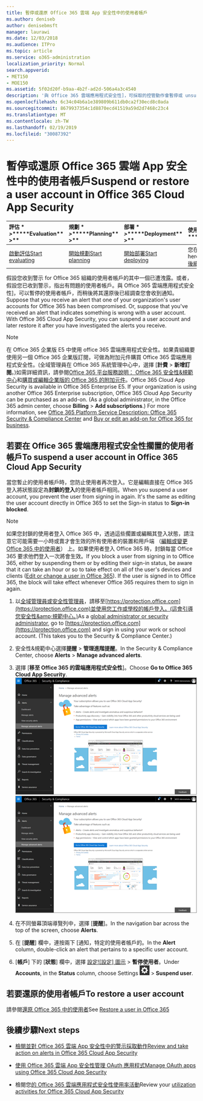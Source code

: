 ```yaml
---
title: 暫停或還原 Office 365 雲端 App 安全性中的使用者帳戶
ms.author: deniseb
author: denisebmsft
manager: laurawi
ms.date: 12/03/2018
ms.audience: ITPro
ms.topic: article
ms.service: o365-administration
localization_priority: Normal
search.appverid:
- MET150
- MOE150
ms.assetid: 5f02d20f-b9aa-4b2f-ad2d-506a4a3c4540
description: '與 Office 365 雲端應用程式安全性]，可採取的控管動作會暫停或 unsuspend 的使用者帳戶。 '
ms.openlocfilehash: 6c34c04b6a1e389809b611db0ca2f30ecd8c0ada
ms.sourcegitcommit: 8679937354c1d8870ecd41519a59d2d7468c23c4
ms.translationtype: MT
ms.contentlocale: zh-TW
ms.lasthandoff: 02/19/2019
ms.locfileid: "30087392"
---
```

# <a name="suspend-or-restore-a-user-account-in-office-365-cloud-app-security"></a><span data-ttu-id="1df5e-103">暫停或還原 Office 365 雲端 App 安全性中的使用者帳戶</span><span class="sxs-lookup"><span data-stu-id="1df5e-103">Suspend or restore a user account in Office 365 Cloud App Security</span></span>

|<span data-ttu-id="1df5e-104">評估 \* *\>*\*</span><span class="sxs-lookup"><span data-stu-id="1df5e-104">\*\*\*\*Evaluation\*\* \>\*\*</span></span>|<span data-ttu-id="1df5e-105">規劃 \* *\>*\*</span><span class="sxs-lookup"><span data-stu-id="1df5e-105">\*\*\*\*Planning\*\* \>\*\*</span></span>|<span data-ttu-id="1df5e-106">部署 \* *\>*\*</span><span class="sxs-lookup"><span data-stu-id="1df5e-106">\*\*\*\*Deployment\*\* \>\*\*</span></span>|<span data-ttu-id="1df5e-107">使用率 \* \* \*</span><span class="sxs-lookup"><span data-stu-id="1df5e-107">\*\*\*\*Utilization\*\*\*\*</span></span>|
|:-----|:-----|:-----|:-----|
|[<span data-ttu-id="1df5e-108">啟動評估</span><span class="sxs-lookup"><span data-stu-id="1df5e-108">Start evaluating</span></span>](office-365-cas-overview.md) <br/> |[<span data-ttu-id="1df5e-109">開始規劃</span><span class="sxs-lookup"><span data-stu-id="1df5e-109">Start planning</span></span>](get-ready-for-office-365-cas.md) <br/> |[<span data-ttu-id="1df5e-110">開始部署</span><span class="sxs-lookup"><span data-stu-id="1df5e-110">Start deploying</span></span>](turn-on-office-365-cas.md) <br/> |<span data-ttu-id="1df5e-111">您在此處 ！</span><span class="sxs-lookup"><span data-stu-id="1df5e-111">You are here!</span></span>  <br/> [<span data-ttu-id="1df5e-112">後續步驟</span><span class="sxs-lookup"><span data-stu-id="1df5e-112">Next steps</span></span>](suspend-or-restore-an-account-in-ocas.md#nextsteps) <br/> |
   
<span data-ttu-id="1df5e-p101">假設您收到警示 for Office 365 組織的使用者帳戶的其中一個已遭洩露。或者，假設您已收到警示，指出有問題的使用者帳戶。與 Office 365 雲端應用程式安全性]，可以暫停的使用者帳戶，而稍後將其還原後已經調查您會收到通知。</span><span class="sxs-lookup"><span data-stu-id="1df5e-p101">Suppose that you receive an alert that one of your organization's user accounts for Office 365 has been compromised. Or, suppose that you've received an alert that indicates something is wrong with a user account. With Office 365 Cloud App Security, you can suspend a user account and later restore it after you have investigated the alerts you receive.</span></span>
  
> [!NOTE]
> <span data-ttu-id="1df5e-p102">在 Office 365 企業版 E5 中使用 office 365 雲端應用程式安全性。如果貴組織要使用另一個 Office 365 企業版訂閱，可做為附加元件購買 Office 365 雲端應用程式安全性。(全域管理員在 Office 365 系統管理中心中，選擇 [**計費** \> **新增訂閱**。)如需詳細資訊，請參閱[Office 365 平台服務說明： Office 365 安全性&amp;規範中心](https://technet.microsoft.com/en-us/library/dn933793.aspx)和[購買或編輯企業版的 Office 365 的附加元件](https://support.office.com/article/4e7b57d6-b93b-457d-aecd-0ea58bff07a6)。</span><span class="sxs-lookup"><span data-stu-id="1df5e-p102">Office 365 Cloud App Security is available in Office 365 Enterprise E5. If your organization is using another Office 365 Enterprise subscription, Office 365 Cloud App Security can be purchased as an add-on. (As a global administrator, in the Office 365 admin center, choose **Billing** \> **Add subscriptions**.) For more information, see [Office 365 Platform Service Description: Office 365 Security &amp; Compliance Center](https://technet.microsoft.com/en-us/library/dn933793.aspx) and [Buy or edit an add-on for Office 365 for business](https://support.office.com/article/4e7b57d6-b93b-457d-aecd-0ea58bff07a6).</span></span> 
  
## <a name="to-suspend-a-user-account-in-office-365-cloud-app-security"></a><span data-ttu-id="1df5e-119">若要在 Office 365 雲端應用程式安全性擱置的使用者帳戶</span><span class="sxs-lookup"><span data-stu-id="1df5e-119">To suspend a user account in Office 365 Cloud App Security</span></span>

<span data-ttu-id="1df5e-p103">當您暫止的使用者帳戶時，您防止使用者再次登入。它是編輯直接在 Office 365 登入將狀態設定為**封鎖的登入**的使用者帳戶相同。</span><span class="sxs-lookup"><span data-stu-id="1df5e-p103">When you suspend a user account, you prevent the user from signing in again. It's the same as editing the user account directly in Office 365 to set the Sign-in status to **Sign-in blocked**.</span></span>
  
> [!NOTE]
> <span data-ttu-id="1df5e-p104">如果您封鎖的使用者登入 Office 365 中，透過這些擱置或編輯其登入狀態，請注意它可能需要一小時或賣才會生效的所有使用者的裝置和用戶端 （[編輯或變更 Office 365 中的使用者](https://support.office.com/article/42BB3F17-8F9D-4182-B434-5F1C8024E614#SingleUserPreview)） 上。如果使用者登入 Office 365 時，封鎖每當 Office 365 要求他們登入一次將會生效。</span><span class="sxs-lookup"><span data-stu-id="1df5e-p104">If you block a user from signing in to Office 365, either by suspending them or by editing their sign-in status, be aware that it can take an hour or so to take effect on all of the user's devices and clients ([Edit or change a user in Office 365](https://support.office.com/article/42BB3F17-8F9D-4182-B434-5F1C8024E614#SingleUserPreview)). If the user is signed in to Office 365, the block will take effect whenever Office 365 requires them to sign in again.</span></span> 
  
1. <span data-ttu-id="1df5e-p105">以[全域管理員或安全性管理員](permissions-in-the-security-and-compliance-center.md)，請移至[https://protection.office.com](https://protection.office.com)並使用您工作或學校的帳戶登入。(這會引導您安全性&amp;規範中心。)</span><span class="sxs-lookup"><span data-stu-id="1df5e-p105">As a [global administrator or security administrator](permissions-in-the-security-and-compliance-center.md), go to [https://protection.office.com](https://protection.office.com) and sign in using your work or school account. (This takes you to the Security &amp; Compliance Center.)</span></span> 
    
2. <span data-ttu-id="1df5e-126">安全性&amp;規範中心選擇**提醒** \> **管理進階提醒**。</span><span class="sxs-lookup"><span data-stu-id="1df5e-126">In the Security &amp; Compliance Center, choose **Alerts** \> **Manage advanced alerts**.</span></span>
    
3. <span data-ttu-id="1df5e-127">選擇 [**移至 Office 365 的雲端應用程式安全性**]。</span><span class="sxs-lookup"><span data-stu-id="1df5e-127">Choose **Go to Office 365 Cloud App Security**.</span></span><br><span data-ttu-id="1df5e-128">![安全性&amp;規範中心選擇管理進階警告移至 Office 365 雲端應用程式安全性](media/958632d4-03e3-4ade-8e22-d5509db6fca7.png)</span><span class="sxs-lookup"><span data-stu-id="1df5e-128">![In the Security &amp; Compliance Center, choose Manage Advanced Alerts to go to Office 365 Cloud App Security](media/958632d4-03e3-4ade-8e22-d5509db6fca7.png)</span></span><br>
  
4. <span data-ttu-id="1df5e-129">在不同螢幕頂端導覽列中，選擇 [**提醒**]。</span><span class="sxs-lookup"><span data-stu-id="1df5e-129">In the navigation bar across the top of the screen, choose **Alerts**.</span></span>
    
5. <span data-ttu-id="1df5e-130">在 [**提醒**] 欄中，連按兩下 [通知，特定的使用者帳戶的。</span><span class="sxs-lookup"><span data-stu-id="1df5e-130">In the **Alert** column, double-click an alert that pertains to a specific user account.</span></span> 
    
6. <span data-ttu-id="1df5e-131">[**帳戶**] 下的 [**狀態**] 欄中，選擇 [設定![設定] 圖示](media/e01b75cc-b28f-4b83-8f86-b1b13dc27ab2.png) \> **暫停使用者**。</span><span class="sxs-lookup"><span data-stu-id="1df5e-131">Under **Accounts**, in the **Status** column, choose Settings ![settings icon](media/e01b75cc-b28f-4b83-8f86-b1b13dc27ab2.png) \> **Suspend user**.</span></span>
    
## <a name="to-restore-a-user-account"></a><span data-ttu-id="1df5e-132">若要還原的使用者帳戶</span><span class="sxs-lookup"><span data-stu-id="1df5e-132">To restore a user account</span></span>

<span data-ttu-id="1df5e-133">請參閱[還原 Office 365 中的使用者](https://support.office.com/article/2c261e42-5dd1-48b0-845f-2a016d29cfc1)</span><span class="sxs-lookup"><span data-stu-id="1df5e-133">See [Restore a user in Office 365](https://support.office.com/article/2c261e42-5dd1-48b0-845f-2a016d29cfc1)</span></span>
  
## <a name="next-steps"></a><span data-ttu-id="1df5e-134">後續步驟</span><span class="sxs-lookup"><span data-stu-id="1df5e-134">Next steps</span></span>

- [<span data-ttu-id="1df5e-135">檢閱並對 Office 365 雲端 App 安全性中的警示採取動作</span><span class="sxs-lookup"><span data-stu-id="1df5e-135">Review and take action on alerts in Office 365 Cloud App Security</span></span>](review-office-365-cas-alerts.md)
    
- [<span data-ttu-id="1df5e-136">使用 Office 365 雲端 App 安全性管理 OAuth 應用程式</span><span class="sxs-lookup"><span data-stu-id="1df5e-136">Manage OAuth apps using Office 365 Cloud App Security</span></span>](manage-app-permissions-in-ocas.md)
    
- <span data-ttu-id="1df5e-137">檢閱您[的 Office 365 雲端應用程式安全性使用率活動](utilization-activities-for-ocas.md)</span><span class="sxs-lookup"><span data-stu-id="1df5e-137">Review your [utilization activities for Office 365 Cloud App Security](utilization-activities-for-ocas.md)</span></span>
    

